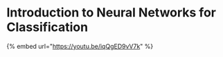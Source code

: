 # Introduction to Neural Networks for Classification

{% embed url="https://youtu.be/iqQgED9vV7k" %}

